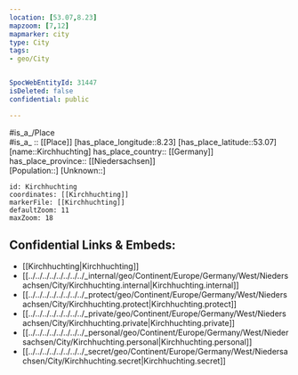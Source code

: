 ```yaml
---
location: [53.07,8.23] 
mapzoom: [7,12] 
mapmarker: city 
type: City
tags:
- geo/City


SpocWebEntityId: 31447
isDeleted: false
confidential: public

---
```

#is_a_/Place  
#is_a_ :: [[Place]] 
[has_place_longitude::8.23] 
[has_place_latitude::53.07] 
[name::Kirchhuchting] 
has_place_country:: [[Germany]]  
has_place_province:: [[Niedersachsen]]  
[Population::] 
[Unknown::] 


```leaflet
id: Kirchhuchting
coordinates: [[Kirchhuchting]] 
markerFile: [[Kirchhuchting]] 
defaultZoom: 11 
maxZoom: 18
```


## Confidential Links & Embeds: 
- [[Kirchhuchting|Kirchhuchting]]  
- [[../../../../../../../../_internal/geo/Continent/Europe/Germany/West/Niedersachsen/City/Kirchhuchting.internal|Kirchhuchting.internal]] 
- [[../../../../../../../../_protect/geo/Continent/Europe/Germany/West/Niedersachsen/City/Kirchhuchting.protect|Kirchhuchting.protect]] 
- [[../../../../../../../../_private/geo/Continent/Europe/Germany/West/Niedersachsen/City/Kirchhuchting.private|Kirchhuchting.private]] 
- [[../../../../../../../../_personal/geo/Continent/Europe/Germany/West/Niedersachsen/City/Kirchhuchting.personal|Kirchhuchting.personal]] 
- [[../../../../../../../../_secret/geo/Continent/Europe/Germany/West/Niedersachsen/City/Kirchhuchting.secret|Kirchhuchting.secret]] 
